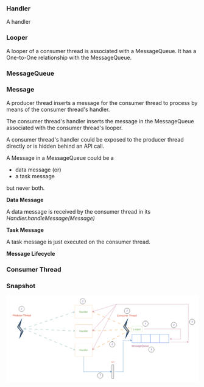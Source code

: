 ### Handler

A handler 

### Looper

A looper of a consumer thread is associated with a MessageQueue. It has a One-to-One relationship with the MessageQueue. 

### MessageQueue


### Message

A producer thread inserts a message for the consumer thread to process by means of the consumer thread's handler. 

The consumer thread's handler inserts the message in the MessageQueue associated with the consumer thread's looper.

A consumer thread's handler could be exposed to the producer thread directly or is hidden behind an API call. 

A Message in a MessageQueue could be a 
* data message (or)
* a task message

but never both. 

**Data Message**

A data message is received by the consumer thread in its *Handler.handleMessage(Message)*

**Task Message**

A task message is just executed on the consumer thread.

**Message Lifecycle**



### Consumer Thread


### Snapshot

![](_misc/General%20Block%20Diagram.png)

